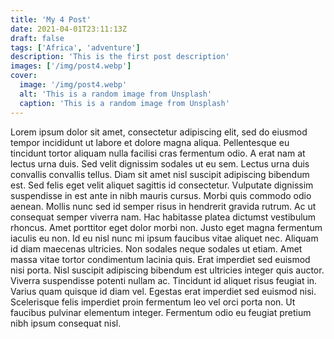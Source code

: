 ```yaml
---
title: 'My 4 Post'
date: 2021-04-01T23:11:13Z
draft: false
tags: ['Africa', 'adventure']
description: 'This is the first post description'
images: ['/img/post4.webp']
cover:
  image: '/img/post4.webp'
  alt: 'This is a random image from Unsplash'
  caption: 'This is a random image from Unsplash'
---
```


Lorem ipsum dolor sit amet, consectetur adipiscing elit, sed do eiusmod tempor
incididunt ut labore et dolore magna aliqua. Pellentesque eu tincidunt tortor
aliquam nulla facilisi cras fermentum odio. A erat nam at lectus urna duis. Sed
velit dignissim sodales ut eu sem. Lectus urna duis convallis convallis tellus.
Diam sit amet nisl suscipit adipiscing bibendum est. Sed felis eget velit
aliquet sagittis id consectetur. Vulputate dignissim suspendisse in est ante in
nibh mauris cursus. Morbi quis commodo odio aenean. Mollis nunc sed id semper
risus in hendrerit gravida rutrum. Ac ut consequat semper viverra nam. Hac
habitasse platea dictumst vestibulum rhoncus. Amet porttitor eget dolor morbi
non. Justo eget magna fermentum iaculis eu non. Id eu nisl nunc mi ipsum
faucibus vitae aliquet nec. Aliquam id diam maecenas ultricies. Non sodales
neque sodales ut etiam. Amet massa vitae tortor condimentum lacinia quis. Erat
imperdiet sed euismod nisi porta. Nisl suscipit adipiscing bibendum est
ultricies integer quis auctor. Viverra suspendisse potenti nullam ac. Tincidunt
id aliquet risus feugiat in. Varius quam quisque id diam vel. Egestas erat
imperdiet sed euismod nisi. Scelerisque felis imperdiet proin fermentum leo vel
orci porta non. Ut faucibus pulvinar elementum integer. Fermentum odio eu
feugiat pretium nibh ipsum consequat nisl.